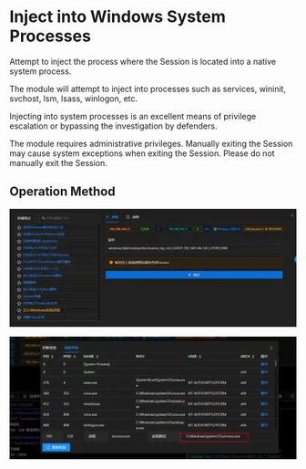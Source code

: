 # Inject into Windows System Processes


Attempt to inject the process where the Session is located into a native system process. 

The module will attempt to inject into processes such as services, wininit, svchost, lsm, lsass, winlogon, etc. 

Injecting into system processes is an excellent means of privilege escalation or bypassing the investigation by defenders.

The module requires administrative privileges. Manually exiting the Session may cause system exceptions when exiting the Session. Please do not manually exit the Session.

## Operation Method
![](img\DefenseEvasion_ProcessInjection_WindowsSystem\1.webp)



![](img\DefenseEvasion_ProcessInjection_WindowsSystem\2.webp)


